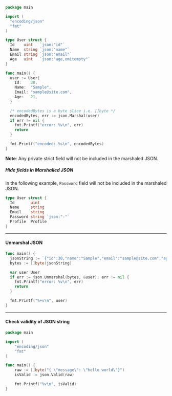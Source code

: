 ```go
package main

import (
  "encoding/json"
  "fmt"
)

type User struct {
  Id    uint   `json:"id"`
  Name  string `json:"name"`
  Email string `json:"email"`
  Age   uint   `json:"age,omitempty"`
}

func main() {
  user := User{
    Id:    30,
    Name:  "Sample",
    Email: "sample@site.com",
    Age:   21,
  }

  /* encodedBytes is a byte slice i.e. []byte */
  encodedBytes, err := json.Marshal(user)
  if err != nil {
    fmt.Printf("error: %v\n", err)
    return
  }

  fmt.Printf("encoded: %s\n", encodedBytes)
}
```

**Note**: Any private strict field will not be included in the marshaled JSON.


##### Hide fields in Marshalled JSON
In the following example, `Password` field will not be included in the marshaled JSON.

```go
type User struct {
  Id       uint
  Name     string
  Email    string
  Password string `json:"-"`
  Profile  Profile
}
```


---

#### Unmarshal JSON
```go
func main() {
  jsonString := `{"id":30,"name":"Sample","email":"sample@site.com","age":21}`
  bytes := []byte(jsonString)

  var user User
  if err := json.Unmarshal(bytes, &user); err != nil {
    fmt.Printf("error: %v\n", err)
    return
  }

  fmt.Printf("%+v\n", user)
}
```


---

#### Check validity of JSON string

```go
package main

import (
	"encoding/json"
	"fmt"
)

func main() {
	raw := []byte("{ \"message\": \"hello world\"}")
	isValid := json.Valid(raw)

	fmt.Printf("%v\n", isValid)
}
```

